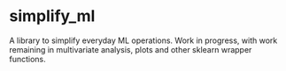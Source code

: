 # simplify_ml

A library to simplify everyday ML operations. Work in progress, with work remaining in multivariate analysis, plots and other sklearn wrapper functions.
